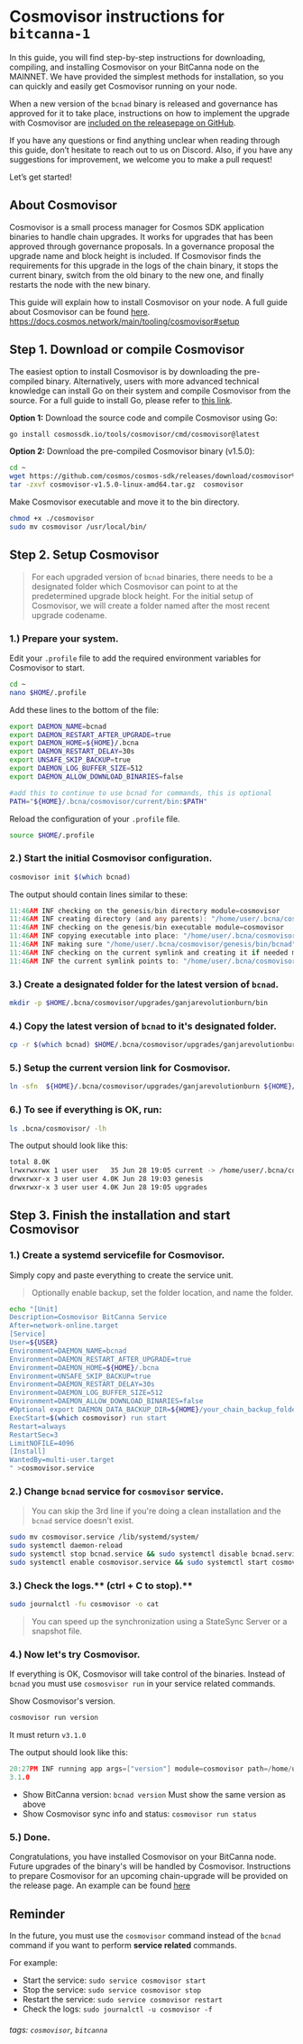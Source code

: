 # Cosmovisor instructions for `bitcanna-1`

In this guide, you will find step-by-step instructions for downloading, compiling, and installing Cosmovisor on your BitCanna node on the MAINNET. We have provided the simplest methods for installation, so you can quickly and easily get Cosmovisor running on your node.

When a new version of the `bcnad` binary is released and governance has approved for it to take place, instructions on how to implement the upgrade with Cosmovisor are [included on the releasepage on GitHub](https://github.com/BitCannaGlobal/bcna/releases/tag/v3.1.0).

If you have any questions or find anything unclear when reading through this guide, don’t hesitate to reach out to us on Discord. Also, if you have any suggestions for improvement, we welcome you to make a pull request!

Let’s get started!

## About Cosmovisor
Cosmovisor is a small process manager for Cosmos SDK application binaries to handle chain upgrades. It works for upgrades that has been approved through governance proposals. In a governance proposal the upgrade name and block height is included. If Cosmovisor finds the requirements for this upgrade in the logs of the chain binary, it stops the current binary, switch from the old binary to the new one, and finally restarts the node with the new binary.

This guide will explain how to install Cosmovisor on your node. A full guide about Cosmovisor can be found [here](https://github.com/cosmos/cosmos-sdk/tree/main/tools/cosmovisor).
https://docs.cosmos.network/main/tooling/cosmovisor#setup
## Step 1. Download or compile Cosmovisor

The easiest option to install Cosmovisor is by downloading the pre-compiled binary. Alternatively, users with more advanced technical knowledge can install Go on their system and compile Cosmovisor from the source. For a full guide to install Go, please refer to [this link](https://github.com/BitCannaGlobal/bcna/blob/main/1.install-compile.md#option-2-compile-instructions).

**Option 1:** Download the source code and compile Cosmovisor using Go: 

```bash
go install cosmossdk.io/tools/cosmovisor/cmd/cosmovisor@latest
```

**Option 2:** Download the pre-compiled Cosmovisor binary (v1.5.0):

```bash
cd ~
wget https://github.com/cosmos/cosmos-sdk/releases/download/cosmovisor%2Fv1.5.0/cosmovisor-v1.5.0-linux-amd64.tar.gz
tar -zxvf cosmovisor-v1.5.0-linux-amd64.tar.gz  cosmovisor
```
Make Cosmovisor executable and move it to the bin directory.
```bash
chmod +x ./cosmovisor
sudo mv cosmovisor /usr/local/bin/
```

## Step 2. Setup Cosmovisor
> For each upgraded version of `bcnad` binaries, there needs to be a designated folder which Cosmovisor can point to at the predetermined upgrade block height. For the initial setup of Cosmovisor, we will create a folder named after the most recent upgrade codename.

### 1.) Prepare your system.

Edit your `.profile` file to add the required environment variables for Cosmovisor to start.
```bash
cd ~
nano $HOME/.profile
```
Add these lines to the bottom of the file:
```bash
export DAEMON_NAME=bcnad
export DAEMON_RESTART_AFTER_UPGRADE=true
export DAEMON_HOME=${HOME}/.bcna
export DAEMON_RESTART_DELAY=30s
export UNSAFE_SKIP_BACKUP=true
export DAEMON_LOG_BUFFER_SIZE=512
export DAEMON_ALLOW_DOWNLOAD_BINARIES=false

#add this to continue to use bcnad for commands, this is optional
PATH="${HOME}/.bcna/cosmovisor/current/bin:$PATH" 
```
Reload the configuration of your `.profile` file.
```bash
source $HOME/.profile
```
### 2.) Start the initial Cosmovisor configuration.

```bash
cosmovisor init $(which bcnad)
```
The output should contain lines similar to these:
```go
11:46AM INF checking on the genesis/bin directory module=cosmovisor
11:46AM INF creating directory (and any parents): "/home/user/.bcna/cosmovisor/genesis/bin" module=cosmovisor
11:46AM INF checking on the genesis/bin executable module=cosmovisor
11:46AM INF copying executable into place: "/home/user/.bcna/cosmovisor/genesis/bin/bcnad" module=cosmovisor
11:46AM INF making sure "/home/user/.bcna/cosmovisor/genesis/bin/bcnad" is executable module=cosmovisor
11:46AM INF checking on the current symlink and creating it if needed module=cosmovisor
11:46AM INF the current symlink points to: "/home/user/.bcna/cosmovisor/genesis/bin/bcnad" module=cosmovisor
```
### 3.) Create a designated folder for the latest version of `bcnad`.
```bash
mkdir -p $HOME/.bcna/cosmovisor/upgrades/ganjarevolutionburn/bin
```
### 4.) Copy the latest version of `bcnad` to it's designated folder.
```bash
cp -r $(which bcnad) $HOME/.bcna/cosmovisor/upgrades/ganjarevolutionburn/bin/
```

### 5.) Setup the current version link for Cosmovisor.

```bash
ln -sfn  ${HOME}/.bcna/cosmovisor/upgrades/ganjarevolutionburn ${HOME}/.bcna/cosmovisor/current
```
### 6.) To see if everything is OK, run:

```bash
ls .bcna/cosmovisor/ -lh
```
The output should look like this:
```bash
total 8.0K
lrwxrwxrwx 1 user user   35 Jun 28 19:05 current -> /home/user/.bcna/cosmovisor/upgrades/ganjarevolutionburn
drwxrwxr-x 3 user user 4.0K Jun 28 19:03 genesis
drwxrwxr-x 3 user user 4.0K Jun 28 19:05 upgrades
```
## Step 3. Finish the installation and start Cosmovisor

### 1.) Create a systemd servicefile for Cosmovisor.

Simply copy and paste everything to create the service unit.
> Optionally enable backup, set the folder location, and name the folder.
```bash
echo "[Unit]
Description=Cosmovisor BitCanna Service
After=network-online.target
[Service]
User=${USER}
Environment=DAEMON_NAME=bcnad
Environment=DAEMON_RESTART_AFTER_UPGRADE=true
Environment=DAEMON_HOME=${HOME}/.bcna
Environment=UNSAFE_SKIP_BACKUP=true
Environment=DAEMON_RESTART_DELAY=30s
Environment=DAEMON_LOG_BUFFER_SIZE=512
Environment=DAEMON_ALLOW_DOWNLOAD_BINARIES=false
#Optional export DAEMON_DATA_BACKUP_DIR=${HOME}/your_chain_backup_folder
ExecStart=$(which cosmovisor) run start
Restart=always
RestartSec=3
LimitNOFILE=4096
[Install]
WantedBy=multi-user.target
" >cosmovisor.service
```
### 2.) Change `bcnad` service for `cosmovisor` service.
> You can skip the 3rd line if you're doing a clean installation and the `bcnad` service doesn't exist.
```bash
sudo mv cosmovisor.service /lib/systemd/system/
sudo systemctl daemon-reload
sudo systemctl stop bcnad.service && sudo systemctl disable bcnad.service 
sudo systemctl enable cosmovisor.service && sudo systemctl start cosmovisor.service
```
### 3.) Check the logs.** (ctrl + C to stop).**
```bash
sudo journalctl -fu cosmovisor -o cat
```
> You can speed up the synchronization using a StateSync Server or a snapshot file.

### 4.) Now let's try Cosmovisor.
If everything is OK, Cosmovisor will take control of the binaries. 
Instead of `bcnad` you must use `cosmosvisor run` in your service related commands. 

Show Cosmovisor's version.
```bash
cosmovisor run version
``` 
It must return `v3.1.0`

The output should look like this:
```go
20:27PM INF running app args=["version"] module=cosmovisor path=/home/user/.bcna/cosmovisor/upgrades/ganjarevolutionburn
3.1.0
```
* Show BitCanna version: `bcnad version` Must show the same version as above
* Show Cosmovisor sync info and status: `cosmovisor run status` 

### 5.) Done.
Congratulations, you have installed Cosmovisor on your BitCanna node. Future upgrades of the binary's will be handled by Cosmovisor. Instructions to prepare Cosmovisor for an upcoming chain-upgrade will be provided on the release page.
An example can be found [here](https://github.com/BitCannaGlobal/bcna/releases/tag/v3.1.0)

## Reminder
In the future, you must use the `cosmovisor` command instead of the `bcnad` command if you want to perform **service related** commands.

For example: 
* Start the service: `sudo service cosmovisor start`
* Stop the service: `sudo service cosmovisor stop`
* Restart the service: `sudo service cosmovisor restart`
* Check the logs: `sudo journalctl -u cosmovisor -f`

###### tags: `cosmovisor`, `bitcanna`
